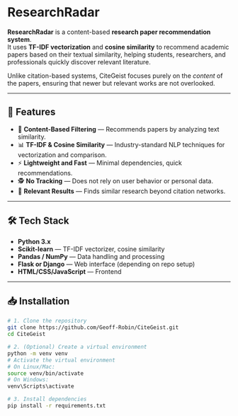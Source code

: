 # ResearchRadar

**ResearchRadar** is a content-based **research paper recommendation system**.  
It uses **TF-IDF vectorization** and **cosine similarity** to recommend academic papers based on their textual similarity, helping students, researchers, and professionals quickly discover relevant literature.  

Unlike citation-based systems, CiteGeist focuses purely on the *content* of the papers, ensuring that newer but relevant works are not overlooked.

---

## 🚀 Features

- 📄 **Content-Based Filtering** — Recommends papers by analyzing text similarity.
- 📊 **TF-IDF & Cosine Similarity** — Industry-standard NLP techniques for vectorization and comparison.
- ⚡ **Lightweight and Fast** — Minimal dependencies, quick recommendations.
- 🕵️ **No Tracking** — Does not rely on user behavior or personal data.
- 🎯 **Relevant Results** — Finds similar research beyond citation networks.

---

## 🛠️ Tech Stack

- **Python 3.x**
- **Scikit-learn** — TF-IDF vectorizer, cosine similarity
- **Pandas / NumPy** — Data handling and processing
- **Flask or Django** — Web interface (depending on repo setup)
- **HTML/CSS/JavaScript** — Frontend

---

## 📥 Installation

```bash
# 1. Clone the repository
git clone https://github.com/Geoff-Robin/CiteGeist.git
cd CiteGeist

# 2. (Optional) Create a virtual environment
python -m venv venv
# Activate the virtual environment
# On Linux/Mac:
source venv/bin/activate
# On Windows:
venv\Scripts\activate

# 3. Install dependencies
pip install -r requirements.txt
